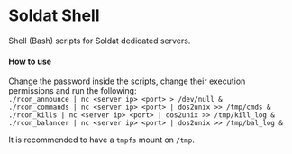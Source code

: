 # Soldat Shell
Shell (Bash) scripts for Soldat dedicated servers.
#### How to use
Change the password inside the scripts, change their execution permissions and run the following:\
`./rcon_announce | nc <server ip> <port> > /dev/null &`\
`./rcon_commands | nc <server ip> <port> | dos2unix >> /tmp/cmds &`\
`./rcon_kills | nc <server ip> <port> | dos2unix >> /tmp/kill_log &`\
`./rcon_balancer | nc <server ip> <port> | dos2unix >> /tmp/bal_log &`

It is recommended to have a `tmpfs` mount on `/tmp`.

